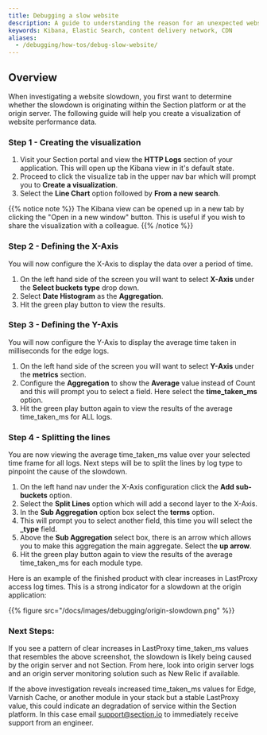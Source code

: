 ```yaml
---
title: Debugging a slow website
description: A guide to understanding the reason for an unexpected website slowdown.
keywords: Kibana, Elastic Search, content delivery network, CDN
aliases:
  - /debugging/how-tos/debug-slow-website/
---
```


## Overview
When investigating a website slowdown, you first want to determine whether the slowdown is originating within the Section platform or at the origin server. The following guide will help you create a visualization of website performance data.

### Step 1 - Creating the visualization

1. Visit your Section portal and view the **HTTP Logs** section of your application. This will open up the Kibana view in it's default state.
1. Proceed to click the visualize tab in the upper nav bar which will prompt you to **Create a visualization**.
1. Select the **Line Chart** option followed by **From a new search**.

{{% notice note %}}
The Kibana view can be opened up in a new tab by clicking the "Open in a new window" button. This is useful if you wish to share the visualization with a colleague.
{{% /notice %}}

### Step 2 - Defining the X-Axis

You will now configure the X-Axis to display the data over a period of time.

1. On the left hand side of the screen you will want to select **X-Axis** under the **Select buckets type** drop down.
1. Select **Date Histogram** as the **Aggregation**.
1. Hit the green play button to view the results.

### Step 3 - Defining the Y-Axis

You will now configure the Y-Axis to display the average time taken in milliseconds for the edge logs.

1. On the left hand side of the screen you will want to select **Y-Axis** under the **metrics** section.
1. Configure the **Aggregation** to show the **Average** value instead of Count and this will prompt you to select a field. Here select the **time_taken_ms** option.
1. Hit the green play button again to view the results of the average time_taken_ms for ALL  logs.

### Step 4 - Splitting the lines

You are now viewing the average time_taken_ms value over your selected time frame for all  logs. Next steps will be to split the lines by log type to pinpoint the cause of the slowdown.

1. On the left hand nav under the X-Axis configuration click the **Add sub-buckets** option.
1. Select the **Split Lines** option which will add a second layer to the X-Axis.
1. In the **Sub Aggregation** option box select the **terms** option.
1. This will prompt you to select another field, this time you will select the **_type** field.
1. Above the **Sub Aggregation** select box, there is an arrow which allows you to make this aggregation the main aggregate. Select the **up arrow**.
1. Hit the green play button again to view the results of the average time_taken_ms for each module type.

Here is an example of the finished product with clear increases in LastProxy access log times. This is a strong indicator for a slowdown at the origin application:

{{% figure src="/docs/images/debugging/origin-slowdown.png" %}}

### Next Steps:

If you see a pattern of clear increases in LastProxy time_taken_ms values that resembles the above screenshot, the slowdown is likely being caused by the origin server and not Section. From here, look into origin server logs and an origin server monitoring solution such as New Relic if available.

If the above investigation reveals increased time_taken_ms values for Edge, Varnish Cache, or another module in your stack but a stable LastProxy value, this could indicate an degradation of service within the Section platform. In this case email support@section.io to immediately receive support from an engineer.

​

